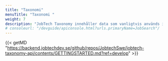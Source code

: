 ```yaml
---
title: "Taxonomi"
menuTitle: "Taxonomi "
weight: 7
description: "JobTech Taxonomy innehåller data som vanligtvis används inom arbetsmarknaden och Arbetsförmedlingen. Datan består av begrepp som bedöms vara relevanta för matchning mellan lediga jobb och arbetssökande."
# consoleurl: "/devguide/apiconsole.html?urls.primaryName=JobSearch"/
---
```


{{< getMD "https://backend.jobtechdev.se/github/repos/JobtechSwe/jobtech-taxonomy-api/contents/GETTINGSTARTED.md?ref=develop" >}}
